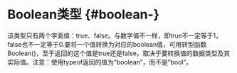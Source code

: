 # Boolean类型 {#boolean-}

该类型只有两个字面值：true、false。与数字值不一样，即true不一定等于1，false也不一定等于0.要将一个值转换为对应的boolean值，可用转型函数Boolean\(\)，至于返回的这个值是true还是false，取决于要转换值的数据类型及其实际值。注意：使用typeof返回的值为“boolean”，而不是“bool”。

